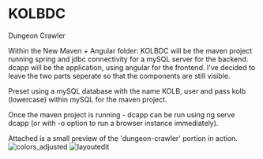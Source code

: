 # KOLBDC
Dungeon Crawler

Within the New Maven + Angular folder:
KOLBDC will be the maven project running spring and jdbc connectivity for a mySQL server for the backend.
dcapp will be the application, using angular for the frontend.
I've decided to leave the two parts seperate so that the components are still visible.

Preset using a mySQL database with the name KOLB, user and pass kolb (lowercase) within mySQL for the maven project.

Once the maven project is running - dcapp can be run using ng serve dcapp (or with -o option to run a browser instance immediately).

Attached is a small preview of the 'dungeon-crawler' portion in action.
![colors_adjusted](https://user-images.githubusercontent.com/57305222/118189022-dd44a900-b406-11eb-96c9-1a2bfefca43d.png)
![layoutedit](https://user-images.githubusercontent.com/57305222/118189029-e03f9980-b406-11eb-8702-693964e2fad4.png)
